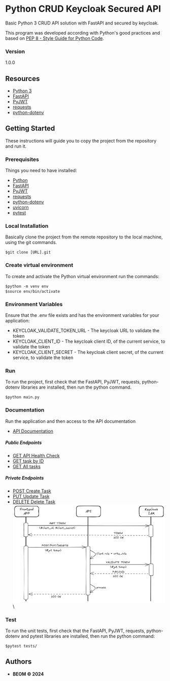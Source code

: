 # Python CRUD Keycloak Secured API
Basic Python 3 CRUD API solution with FastAPI and secured by keycloak.

This program was developed according with Python's good practices and based on [PEP 8 - Style Guide for Python Code](https://peps.python.org/pep-0008/).

### Version
1.0.0


## Resources
* [Python 3](https://docs.python.org/3/)
* [FastAPI](https://fastapi.tiangolo.com/)
* [PyJWT](https://pyjwt.readthedocs.io/en/stable/)
* [requests](https://docs.python-requests.org/en/v2.0.0/)
* [python-dotenv](https://pypi.org/project/python-dotenv/)


## Getting Started

These instructions will guide you to copy the project from the repository and run it.

### Prerequisites

Things you need to have installed:
* [Python](https://docs.python.org/3/using/unix.html#getting-and-installing-the-latest-version-of-python)
* [FastAPI](https://fastapi.tiangolo.com/#installation)
* [PyJWT](https://pyjwt.readthedocs.io/en/stable/installation.html)
* [requests](https://docs.python-requests.org/en/v2.0.0/user/install/#install)
* [python-dotenv](https://pypi.org/project/python-dotenv/#getting-started)
* [uvicorn](https://www.uvicorn.org/)
* [pytest](https://pytest.org/en/latest/contents.html)

### Local Installation
Basically clone the project from the remote repository to the local machine, using the git commands.

```
$git clone [URL].git
```

### Create virtual environment 
To create and activate the Python virtual environment run the commands:
```
$python -m venv env
$source env/bin/activate
```

### Environment Variables
Ensure that the .env file exists and has the environment variables for your application:
* KEYCLOAK_VALIDATE_TOKEN_URL - The keycloak URL to validate the token 
* KEYCLOAK_CLIENT_ID - The keycloak client ID, of the current service, to validate the token
* KEYCLOAK_CLIENT_SECRET - The keycloak client secret, of the current service, to validate the token

### Run
To run the project, first check that the FastAPI, PyJWT, requests, python-dotenv libraries are installed, then run the python command.
```
$python main.py
```

### Documentation

Run the application and then access to the API documentation
* [API Documentation](http://localhost:8081/docs)


##### Public Endpoints
* [GET API Health Check](http://localhost:8081/api/tasks/health)
* [GET task by ID](http://localhost:8081/api/tasks/{id})
* [GET All tasks](http://localhost:8081/api/tasks)

##### Private Endpoints
* [POST Create Task](http://localhost:8081/api/tasks)
* [PUT Update Task](http://localhost:8081/api/tasks/{id})
* [DELETE Delete Task](http://localhost:8081/api/tasks/{id})
 \
![Private Solution Diagram](./documentation/images/API_PRIVATE_RESOURCES_SEQUENCE_DIAGRAM.png)
 \

### Test
To run the unit tests, first check that the FastAPI, PyJWT, requests, python-dotenv and pytest libraries are installed, then run the python command:
```
$pytest tests/
```

## Authors

* **BEOM &copy; 2024**